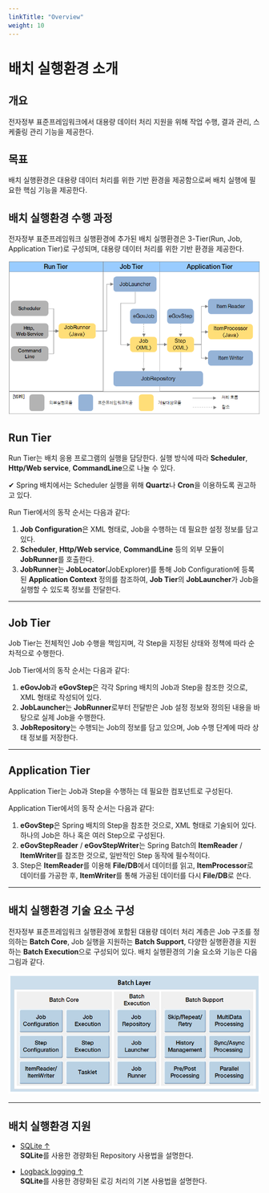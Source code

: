 ```yaml
---
linkTitle: "Overview"
weight: 10
---
```

# 배치 실행환경 소개

## 개요
전자정부 표준프레임워크에서 대용량 데이터 처리 지원을 위해 작업 수행, 결과 관리, 스케줄링 관리 기능을 제공한다.

## 목표
배치 실행환경은 대용량 데이터 처리를 위한 기반 환경을 제공함으로써 배치 실행에 필요한 핵심 기능을 제공한다.

## 배치 실행환경 수행 과정  

전자정부 표준프레임워크 실행환경에 추가된 배치 실행환경은 3-Tier(Run, Job, Application Tier)로 구성되며, 대용량 데이터 처리를 위한 기반 환경을 제공한다.  

![배치 실행환경 수행 과정](images/batch_process.png)


## Run Tier
Run Tier는 배치 응용 프로그램의 실행을 담당한다. 실행 방식에 따라 **Scheduler**, **Http/Web service**, **CommandLine**으로 나눌 수 있다.  

✔ Spring 배치에서는 Scheduler 실행을 위해 **Quartz**나 **Cron**을 이용하도록 권고하고 있다.

Run Tier에서의 동작 순서는 다음과 같다:

1. **Job Configuration**은 XML 형태로, Job을 수행하는 데 필요한 설정 정보를 담고 있다.
2. **Scheduler**, **Http/Web service**, **CommandLine** 등의 외부 모듈이 **JobRunner**를 호출한다.
3. **JobRunner**는 **JobLocator**(JobExplorer)를 통해 Job Configuration에 등록된 **Application Context** 정의를 참조하여, **Job Tier**의 **JobLauncher**가 Job을 실행할 수 있도록 정보를 전달한다.

---

## Job Tier
Job Tier는 전체적인 Job 수행을 책임지며, 각 Step을 지정된 상태와 정책에 따라 순차적으로 수행한다.

Job Tier에서의 동작 순서는 다음과 같다:

1. **eGovJob**과 **eGovStep**은 각각 Spring 배치의 Job과 Step을 참조한 것으로, XML 형태로 작성되어 있다.
2. **JobLauncher**는 **JobRunner**로부터 전달받은 Job 설정 정보와 정의된 내용을 바탕으로 실제 Job을 수행한다.
3. **JobRepository**는 수행되는 Job의 정보를 담고 있으며, Job 수행 단계에 따라 상태 정보를 저장한다.

---

## Application Tier
Application Tier는 Job과 Step을 수행하는 데 필요한 컴포넌트로 구성된다.

Application Tier에서의 동작 순서는 다음과 같다:

1. **eGovStep**은 Spring 배치의 Step을 참조한 것으로, XML 형태로 기술되어 있다. 하나의 Job은 하나 혹은 여러 Step으로 구성된다.
2. **eGovStepReader** / **eGovStepWriter**는 Spring Batch의 **ItemReader** / **ItemWriter**를 참조한 것으로, 일반적인 Step 동작에 필수적이다.
3. Step은 **ItemReader**를 이용해 **File/DB**에서 데이터를 읽고, **ItemProcessor**로 데이터를 가공한 후, **ItemWriter**를 통해 가공된 데이터를 다시 **File/DB**로 쓴다.

---

## 배치 실행환경 기술 요소 구성
전자정부 표준프레임워크 실행환경에 포함된 대용량 데이터 처리 계층은 Job 구조를 정의하는 **Batch Core**, Job 실행을 지원하는 **Batch Support**, 다양한 실행환경을 지원하는 **Batch Execution**으로 구성되어 있다. 배치 실행환경의 기술 요소와 기능은 다음 그림과 같다.

![배치 실행환경 기술요소 구성](images/batch_layer_new2.png)

---

## 배치 실행환경 지원

- [SQLite ↑](./batch-core-sqllite.md)  
**SQLite**를 사용한 경량화된 Repository 사용법을 설명한다.

- [Logback logging ↑](./batch-support-logback_logging.md)  
**SQLite**를 사용한 경량화된 로깅 처리의 기본 사용법을 설명한다.
